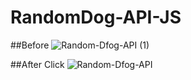 # RandomDog-API-JS

##Before
![Random-Dfog-API (1)](https://user-images.githubusercontent.com/72277295/175460156-39899bd7-a467-46ef-82fa-7e987307fa44.png)

##After Click
![Random-Dfog-API](https://user-images.githubusercontent.com/72277295/175460165-250bc60e-05b2-468f-95a9-7319381536ea.png)
